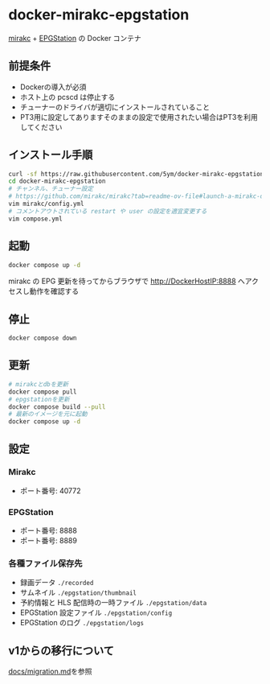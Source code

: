 # docker-mirakc-epgstation

[mirakc](https://github.com/mirakc/mirakc) + [EPGStation](https://github.com/l3tnun/EPGStation) の Docker コンテナ

## 前提条件

- Dockerの導入が必須
- ホスト上の pcscd は停止する
- チューナーのドライバが適切にインストールされていること
- PT3用に設定してありますそのままの設定で使用されたい場合はPT3を利用してください

## インストール手順

```sh
curl -sf https://raw.githubusercontent.com/5ym/docker-mirakc-epgstation/main/setup.sh | sh -s
cd docker-mirakc-epgstation
# チャンネル、チューナー設定
# https://github.com/mirakc/mirakc?tab=readme-ov-file#launch-a-mirakc-docker-container
vim mirakc/config.yml
# コメントアウトされている restart や user の設定を適宜変更する
vim compose.yml
```

## 起動

```sh
docker compose up -d
```

mirakc の EPG 更新を待ってからブラウザで <http://DockerHostIP:8888> へアクセスし動作を確認する

## 停止

```sh
docker compose down
```

## 更新

```sh
# mirakcとdbを更新
docker compose pull
# epgstationを更新
docker compose build --pull
# 最新のイメージを元に起動
docker compose up -d
```

## 設定

### Mirakc

- ポート番号: 40772

### EPGStation

- ポート番号: 8888
- ポート番号: 8889

### 各種ファイル保存先

- 録画データ
```./recorded```
- サムネイル
```./epgstation/thumbnail```
- 予約情報と HLS 配信時の一時ファイル
```./epgstation/data```
- EPGStation 設定ファイル
```./epgstation/config```
- EPGStation のログ
```./epgstation/logs```

## v1からの移行について

[docs/migration.md](docs/migration.md)を参照
